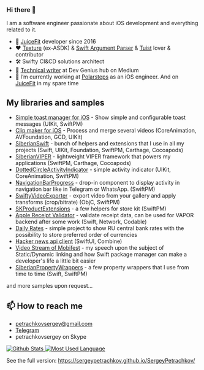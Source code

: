 ### Hi there 👋

I am a software engineer passionate about iOS development and everything related to it.

- 💪 [JuiceFit](https://apps.apple.com/us/app/juicefit/id1130889719) developer since 2016
- ❤️ [Texture](https://github.com/TextureGroup/Texture) (ex-ASDK) & [Swift Argument Parser](https://github.com/apple/swift-argument-parser) & [Tuist](https://github.com/tuist/tuist) lover & contributor
- 🛠 Swifty CI&CD solutions architect
- 📝 [Technical writer](https://medium.com/@petrachkovsergey) at Dev Genius hub on Medium
- 🔭 I’m currently working at [Polarsteps](https://www.polarsteps.com/) as an iOS engineer. And on [JuiceFit](https://apps.apple.com/us/app/juicefit/id1130889719) in my spare time

## My libraries and samples

- [Simple toast manager for iOS](https://github.com/SergeyPetrachkov/JuicyToast) - Show simple and configurable toast messages (UIKit, SwiftPM)
- [Clip maker for iOS](https://github.com/SergeyPetrachkov/JuiceClipMaker) - Process and merge several videos (CoreAnimation, AVFoundation, GCD, UIKit)
- [SiberianSwift](https://github.com/SergeyPetrachkov/SiberianSwift) - bunch of helpers and extensions that I use in all my projects (Swift, UIKit, Foundation, SwiftPM, Carthage, Cocoapods)
- [SiberianVIPER](https://github.com/SergeyPetrachkov/SiberianVIPER) - lightweight VIPER framework that powers my applications (SwiftPM, Carthage, Cocoapods)
- [DottedCircleActivityIndicator](https://github.com/SergeyPetrachkov/DottedCircleActivityIndicator) - simple activity indicator (UIKit, CoreAnimation, SwiftPM)
- [NavigationBarProgress](https://github.com/SergeyPetrachkov/NavigationBarProgress) - drop-in component to display activity in navigation bar like in Telegram or WhatsApp. (SwiftPM)
- [SwiftyVideoExporter](https://github.com/SergeyPetrachkov/SwiftyVideoExporter) - export video from your gallery and apply transforms (crop/bitrate) (ObjC, SwiftPM)
- [SKProductExtensions](https://github.com/SergeyPetrachkov/SKProductExtensions) - a few helpers for store kit (SwiftPM)
- [Apple Receipt Validator](https://github.com/SergeyPetrachkov/AppleReceiptValidator) - validate receipt data, can be used for VAPOR backend after some work (Swift, Network, Codable)
- [Daily Rates](https://github.com/SergeyPetrachkov/DailyRatesRF) - simple project to show RU central bank rates with the possibility to store preferred order of currencies
- [Hacker news api client](https://github.com/SergeyPetrachkov/HackerNewsDemo) (SwiftUI, Combine)
- [Video Stream of Mobifest](https://www.youtube.com/watch?v=cA6vZWNvKvw&feature=youtu.be&ab_channel=videoCFT) - my speech upon the subject of Static/Dynamic linking and how Swift package manager can make a developer's life a little bit easier
- [SiberianPropertyWrappers](https://github.com/SergeyPetrachkov/SiberianPropertyWrappers) - a few property wrappers that I use from time to time (Swift, SwiftPM)

and more samples upon request...


## 📫 How to reach me

- petrachkovsergey@gmail.com
- [Telegram](https://t.me/petrachkovsergey)
- petrachkovsergey on Skype

<p align="left">
  <a href="https://github.com/SergeyPetrachkov">
     <img alt="Github Stats" src="https://github-readme-stats.vercel.app/api?username=SergeyPetrachkov&show_icons=true&hide_border=true&count_private=true" />
  </a>
  <a href="https://github.com/SergeyPetrachkov/">
     <img alt="Most Used Language" src="https://github-readme-stats.vercel.app/api/top-langs/?username=SergeyPetrachkov&hide_border=true&layout=compact" />
  </a>
</p>

See the full version: https://sergeypetrachkov.github.io/SergeyPetrachkov/
